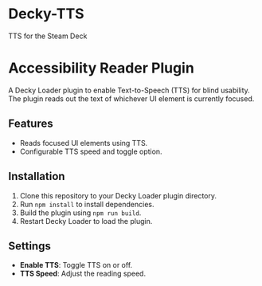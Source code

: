 # Decky-TTS
TTS for the Steam Deck

# Accessibility Reader Plugin

A Decky Loader plugin to enable Text-to-Speech (TTS) for blind usability. The plugin reads out the text of whichever UI element is currently focused.

## Features
- Reads focused UI elements using TTS.
- Configurable TTS speed and toggle option.

## Installation
1. Clone this repository to your Decky Loader plugin directory.
2. Run `npm install` to install dependencies.
3. Build the plugin using `npm run build`.
4. Restart Decky Loader to load the plugin.

## Settings
- **Enable TTS**: Toggle TTS on or off.
- **TTS Speed**: Adjust the reading speed.
